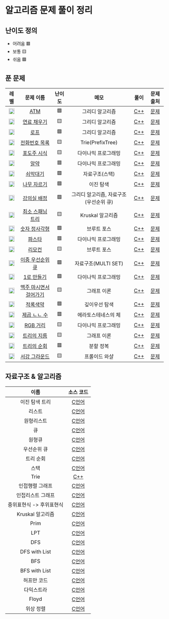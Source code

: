 # 알고리즘 문제 풀이 정리

## 난이도 정의
* 어려움 🟥
* 보통 🟨
* 쉬움 🟩

## 푼 문제

|  레벨  |  문제 이름  |  난이도  |  메모  |  풀이  |  문제 출처  |
|:----------:|:--------:|:-----:|:------:|:------:|:------:|
| <img src="https://static.solved.ac/tier_small/8.svg" height="18px"> | [ATM](https://www.acmicpc.net/problem/11399) | 🟩 | 그리디 알고리즘 | [C++](https://github.com/techbless/algorithm-playground/blob/master/challenges/BOJ11399.md) | [문제](https://www.acmicpc.net/problem/11399) |
| <img src="https://static.solved.ac/tier_small/13.svg" height="18px"> | [연료 채우기](https://www.acmicpc.net/problem/1826) | 🟨 | 그리디 알고리즘 | [C++](https://github.com/techbless/algorithm-playground/blob/master/challenges/BOJ1826.md) | [문제](https://www.acmicpc.net/problem/1826) |
| <img src="https://static.solved.ac/tier_small/7.svg" height="18px"> | [로프](https://www.acmicpc.net/problem/2217) | 🟩 | 그리디 알고리즘 | [C++](https://github.com/techbless/algorithm-playground/blob/master/challenges/BOJ2217.md) | [문제](https://www.acmicpc.net/problem/2217) |
| <img src="https://static.solved.ac/tier_small/12.svg" height="18px"> | [전화번호 목록](https://www.acmicpc.net/problem/5052) | 🟨 | Trie(PrefixTree) | [C++](https://github.com/techbless/algorithm-playground/blob/master/challenges/BOJ5052.md) | [문제](https://www.acmicpc.net/problem/5052) |
| <img src="https://static.solved.ac/tier_small/10.svg" height="18px"> | [포도주 시식](https://www.acmicpc.net/problem/2156) | 🟨 | 다이나믹 프로그래밍 | [C++](https://github.com/techbless/algorithm-playground/blob/master/challenges/BOJ2156.md) | [문제](https://www.acmicpc.net/problem/2156) |
| <img src="https://static.solved.ac/tier_small/11.svg" height="18px"> | [알약](https://www.acmicpc.net/problem/4811) | 🟥 | 다이나믹 프로그래밍 | [C++](https://github.com/techbless/algorithm-playground/blob/master/challenges/BOJ4811.md) | [문제](https://www.acmicpc.net/problem/4811) |
| <img src="https://static.solved.ac/tier_small/8.svg" height="18px"> | [쇠막대기](https://www.acmicpc.net/problem/10799) | 🟩 | 자료구조(스택) | [C++](https://github.com/techbless/algorithm-playground/blob/master/challenges/BOJ10799.md) | [문제](https://www.acmicpc.net/problem/10799) |
| <img src="https://static.solved.ac/tier_small/8.svg" height="18px"> | [나무 자르기](https://www.acmicpc.net/problem/2805) | 🟩 | 이진 탐색 | [C++](https://github.com/techbless/algorithm-playground/blob/master/challenges/BOJ2805.md) | [문제](https://www.acmicpc.net/problem/2805) |
| <img src="https://static.solved.ac/tier_small/11.svg" height="18px"> | [강의실 배정](https://www.acmicpc.net/problem/11000) | 🟩 | 그리디 알고리즘, 자료구조(우선순위 큐) | [C++](https://github.com/techbless/algorithm-playground/blob/master/challenges/BOJ11000.md) | [문제](https://www.acmicpc.net/problem/11000) |
| <img src="https://static.solved.ac/tier_small/12.svg" height="18px"> | [최소 스패닝 트리](https://www.acmicpc.net/problem/1197) | 🟨 | Kruskal 알고리즘 | [C++](https://github.com/techbless/algorithm-playground/blob/master/challenges/BOJ1197.md) | [문제](https://www.acmicpc.net/problem/1197) |
| <img src="https://static.solved.ac/tier_small/8.svg" height="18px"> | [숫자 정사각형](https://www.acmicpc.net/problem/1051) | 🟩 | 브루트 포스 | [C++](https://github.com/techbless/algorithm-playground/blob/master/challenges/BOJ1051.md) | [문제](https://www.acmicpc.net/problem/1051) |
| <img src="https://static.solved.ac/tier_small/11.svg" height="18px"> | [파스타](https://www.acmicpc.net/problem/5546) | 🟥 | 다이나믹 프로그래밍 | [C++](https://github.com/techbless/algorithm-playground/blob/master/challenges/BOJ5546.md) | [문제](https://www.acmicpc.net/problem/5546) |
| <img src="https://static.solved.ac/tier_small/11.svg" height="18px"> | [리모컨](https://www.acmicpc.net/problem/1107) | 🟨 | 브루트 포스 | [C++](https://github.com/techbless/algorithm-playground/blob/master/challenges/BOJ1107.md) | [문제](https://www.acmicpc.net/problem/1107) |
| <img src="https://static.solved.ac/tier_small/11.svg" height="18px"> | [이중 우선순위 큐](https://www.acmicpc.net/problem/7662) | 🟩 | 자료구조(MULTI SET) | [C++](https://github.com/techbless/algorithm-playground/blob/master/challenges/BOJ7662.md) | [문제](https://www.acmicpc.net/problem/7662) |
| <img src="https://static.solved.ac/tier_small/8.svg" height="18px"> | [1로 만들기](https://www.acmicpc.net/problem/1463) | 🟩 | 다이나믹 프로그래밍 | [C++](https://github.com/techbless/algorithm-playground/blob/master/challenges/BOJ1463.md) | [문제](https://www.acmicpc.net/problem/1463) |
| <img src="https://static.solved.ac/tier_small/10.svg" height="18px"> | [맥주 마시면서 걸어가기](https://www.acmicpc.net/problem/9205) | 🟨 | 그래프 이론 | [C++](https://github.com/techbless/algorithm-playground/blob/master/challenges/BOJ9205.md) | [문제](https://www.acmicpc.net/problem/9205) |
| <img src="https://static.solved.ac/tier_small/11.svg" height="18px"> | [적록색약](https://www.acmicpc.net/problem/10026) | 🟩 | 깊이우선 탐색 | [C++](https://github.com/techbless/algorithm-playground/blob/master/challenges/BOJ10026.md) | [문제](https://www.acmicpc.net/problem/10026) |
| <img src="https://static.solved.ac/tier_small/15.svg" height="18px"> | [제곱 ㄴㄴ 수](https://www.acmicpc.net/problem/1016) | 🟥 | 에라토스테네스의 체 | [C++](https://github.com/techbless/algorithm-playground/blob/master/challenges/BOJ1016.md) | [문제](https://www.acmicpc.net/problem/1016) |
| <img src="https://static.solved.ac/tier_small/10.svg" height="18px"> | [RGB 거리](https://www.acmicpc.net/problem/1149) | 🟨 | 다이나믹 프로그래밍 | [C++](https://github.com/techbless/algorithm-playground/blob/master/challenges/BOJ1149.md) | [문제](https://www.acmicpc.net/problem/1149) |
| <img src="https://static.solved.ac/tier_small/13.svg" height="18px"> | [트리의 지름](https://www.acmicpc.net/problem/1167) | 🟨 | 그래프 이론 | [C++](https://github.com/techbless/algorithm-playground/blob/master/challenges/BOJ1167.md) | [문제](https://www.acmicpc.net/problem/1167) |
| <img src="https://static.solved.ac/tier_small/13.svg" height="18px"> | [트리의 순회](https://www.acmicpc.net/problem/2263) | 🟥 | 분할 정복 | [C++](https://github.com/techbless/algorithm-playground/blob/master/challenges/BOJ2263.md) | [문제](https://www.acmicpc.net/problem/2263) |
| <img src="https://static.solved.ac/tier_small/12.svg" height="18px"> | [서강 그라운드](https://www.acmicpc.net/problem/14938) | 🟨 | 프롤이드 와샬 | [C++](https://github.com/techbless/algorithm-playground/blob/master/challenges/BOJ14938.md) | [문제](https://www.acmicpc.net/problem/14938) |


## 자료구조 & 알고리즘

| 이름 | 소스 코드 |
|:----:|:--------:|
| 이진 탐색 트리 | [C언어](https://github.com/techbless/algorithm-playground/blob/master/DataStructure/BinaryTreeSearch.c) |
| 리스트 | [C언어](https://github.com/techbless/algorithm-playground/blob/master/DataStructure/List.c) |
| 원형리스트 | [C언어](https://github.com/techbless/algorithm-playground/blob/master/DataStructure/CircularList.c) |
| 큐 | [C언어](https://github.com/techbless/algorithm-playground/blob/master/DataStructure/Queue.c) |
| 원형큐 | [C언어](https://github.com/techbless/algorithm-playground/blob/master/DataStructure/CircularQueue.c) |
| 우선순위 큐 | [C언어](https://github.com/techbless/algorithm-playground/blob/master/DataStructure/PriorityQueue.c) |
| 트리 순회 | [C언어](https://github.com/techbless/algorithm-playground/blob/master/DataStructure/TreeTraversal.c) |
| 스택 | [C언어](https://github.com/techbless/algorithm-playground/blob/master/DataStructure/Stack.c) |
| Trie | [C++](https://github.com/techbless/algorithm-playground/blob/master/DataStructure/Trie.cpp) |
| 인접행렬 그래프 | [C언어](https://github.com/techbless/algorithm-playground/blob/master/DataStructure/graphUsingAdjMat.c) |
| 인접리스트 그래프 | [C언어](https://github.com/techbless/algorithm-playground/blob/master/DataStructure/graphUsingList.c) |
| 중위표현식 -> 후위표현식 | [C언어](https://github.com/techbless/algorithm-playground/blob/master/DataStructure/InFix2Postfix.c) |
| Kruskal 알고리즘 | [C언어](https://github.com/techbless/algorithm-playground/blob/master/Algorithm/Kruskal.c) |
| Prim | [C언어](https://github.com/techbless/algorithm-playground/blob/master/Algorithm/Prim.c) |
| LPT | [C언어](https://github.com/techbless/algorithm-playground/blob/master/Algorithm/LPT.c) |
| DFS | [C언어](https://github.com/techbless/algorithm-playground/blob/master/Algorithm/DFS.c) |
| DFS with List | [C언어](https://github.com/techbless/algorithm-playground/blob/master/Algorithm/DFS_LIST.c) |
| BFS | [C언어](https://github.com/techbless/algorithm-playground/blob/master/Algorithm/BFS.c) |
| BFS with List | [C언어](https://github.com/techbless/algorithm-playground/blob/master/Algorithm/BFS_LIST.c) |
| 허프만 코드 | [C언어](https://github.com/techbless/algorithm-playground/blob/master/Algorithm/huffman.c) |
| 다익스트라 | [C언어](https://github.com/techbless/algorithm-playground/blob/master/Algorithm/Dijkstra.c) |
| Floyd | [C언어](https://github.com/techbless/algorithm-playground/blob/master/Algorithm/Floyd.c) |
| 위상 정렬 | [C언어](https://github.com/techbless/algorithm-playground/blob/master/Algorithm/TopologicalSort.c) |
